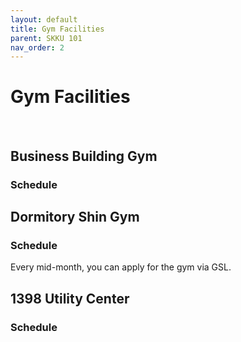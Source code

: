 ```yaml
---
layout: default
title: Gym Facilities
parent: SKKU 101
nav_order: 2
---
```


# Gym Facilities

<br>

## Business Building Gym

### Schedule

## Dormitory Shin Gym

### Schedule

Every mid-month, you can apply for the gym via GSL.

## 1398 Utility Center

### Schedule
